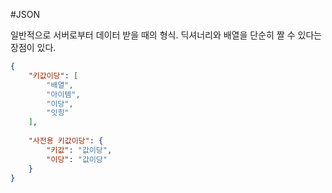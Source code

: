 #JSON

일반적으로 서버로부터 데이터 받을 때의 형식. 딕셔너리와 배열을 단순히 짤 수 있다는 장점이 있다.

```json
{
    "키값이당": [
        "배열",
        "아이템",
        "이당",
        "잇힝"
    ],
    
    "사전용 키값이당": {
        "키값": "값이당",
        "이당": "값이당"
    }
}
```